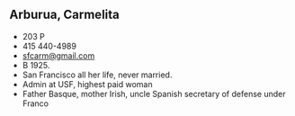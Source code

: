 ## Arburua, Carmelita

* 203 P
* 415 440-4989
* sfcarm@gmail.com
* B 1925.
* San Francisco all her life, never married.
* Admin at USF, highest paid woman
* Father Basque, mother Irish, uncle Spanish secretary of defense under Franco
